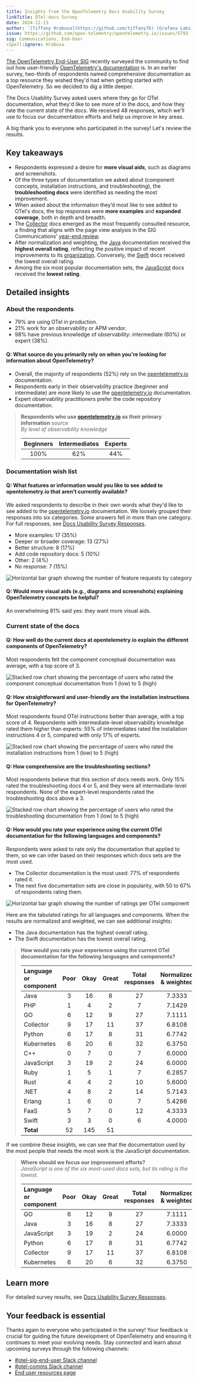 ```yaml
---
title: Insights from the OpenTelemetry Docs Usability Survey
linkTitle: OTel-docs Survey
date: 2024-12-13
author: '[Tiffany Hrabusa](https://github.com/tiffany76) (Grafana Labs)'
issue: https://github.com/open-telemetry/opentelemetry.io/issues/5793
sig: Communications, End-User
cSpell:ignore: Hrabusa
---
```


[The OpenTelemetry End-User SIG](/community/end-user/) recently surveyed the
community to find out how user-friendly [OpenTelemetry's documentation](/docs/)
is. In an earlier survey, two-thirds of respondents named comprehensive
documentation as a top resource they wished they'd had when getting started with
OpenTelemetry. So we decided to dig a little deeper.

The Docs Usability Survey asked users where they go for OTel documentation, what
they'd like to see more of in the docs, and how they rate the current state of
the docs. We received 48 responses, which we'll use to focus our documentation
efforts and help us improve in key areas.

A big thank you to everyone who participated in the survey! Let's review the
results.

## Key takeaways

- Respondents expressed a desire for **more visual aids**, such as diagrams and
  screenshots.
- Of the three types of documentation we asked about (component concepts,
  installation instructions, and troubleshooting), the **troubleshooting docs**
  were identified as needing the most improvement.
- When asked about the information they’d most like to see added to OTel's docs,
  the top responses were **more examples** and **expanded coverage**, both in
  depth and breadth.
- The [Collector](/docs/collector/) docs emerged as the most frequently
  consulted resource, a finding that aligns with the page view analysis in the
  SIG Communications'
  [year-end review](../year-in-review/#which-pages-were-the-most-popular).
- After normalization and weighting, the [Java](/docs/languages/java/)
  documentation received the **highest overall rating**, reflecting the positive
  impact of recent improvements to its
  [organization](../year-in-review/#ia-improvements). Conversely, the
  [Swift](/docs/languages/swift/) docs received the lowest overall rating.
- Among the six most popular documentation sets, the
  [JavaScript](/docs/languages/js/) docs received the **lowest rating**.

## Detailed insights

### About the respondents

- 79% are using OTel in production.
- 21% work for an observability or APM vendor.
- 98% have previous knowledge of observability: intermediate (60%) or expert
  (38%).

#### Q: What source do you primarily rely on when you're looking for information about OpenTelemetry?

- Overall, the majority of respondents (52%) rely on the [opentelemetry.io]
  documentation.
- Respondents early in their observability practice (beginner and intermediate)
  are more likely to use the [opentelemetry.io] documentation.
- Expert observability practitioners prefer the code repository documentation.

[opentelemetry.io]: /docs/

> **Respondents who use [opentelemetry.io] as their primary information**
> source<br>_By level of observability knowledge_
>
> | Beginners | Intermediates | Experts |
> | :-------: | :-----------: | :-----: |
> |   100%    |      62%      |   44%   |

### Documentation wish list

#### Q: What features or information would you like to see added to opentelemetry.io that aren't currently available?

We asked respondents to describe in their own words what they'd like to see
added to the [opentelemetry.io] documentation. We loosely grouped their
responses into six categories. Some answers fell in more than one category. For
full responses, see [Docs Usability Survey Responses].

[Docs Usability Survey Responses]:
  https://docs.google.com/spreadsheets/d/1kpJQYiEGtpZorICbl-QfYL3mKfeoRLiUywvKcV8fcNA

- More examples: 17 (35%)
- Deeper or broader coverage: 13 (27%)
- Better structure: 8 (17%)
- Add code repository docs: 5 (10%)
- Other: 2 (4%)
- No response: 7 (15%)

![Horizontal bar graph showing the number of feature requests by category](feature-request.png)

#### Q: Would more visual aids (e.g., diagrams and screenshots) explaining OpenTelemetry concepts be helpful?

An overwhelming 81% said yes: they want more visual aids.

### Current state of the docs

#### Q: How well do the current docs at opentelemetry.io explain the different components of OpenTelemetry?

Most respondents felt the component conceptual documentation was average, with a
top score of 3.

![Stacked row chart showing the percentage of users who rated the component conceptual documentation from 1 (low) to 5 (high)](component-explanations.png)

#### Q: How straightforward and user-friendly are the installation instructions for OpenTelemetry?

Most respondents found OTel instructions better than average, with a top score
of 4. Respondents with intermediate-level observability knowledge rated them
higher than experts: 55% of intermediates rated the installation instructions 4
or 5, compared with only 17% of experts.

![Stacked row chart showing the percentage of users who rated the installation instructions from 1 (low) to 5 (high)](installation-instructions.png)

#### Q: How comprehensive are the troubleshooting sections?

Most respondents believe that this section of docs needs work. Only 15% rated
the troubleshooting docs 4 or 5, and they were all intermediate-level
respondents. None of the expert-level respondents rated the troubleshooting docs
above a 3.

![Stacked row chart showing the percentage of users who rated the troubleshooting documentation from 1 (low) to 5 (high)](troubleshooting.png)

#### Q: How would you rate your experience using the current OTel documentation for the following languages and components?

Respondents were asked to rate only the documentation that applied to them, so
we can infer based on their responses which docs sets are the most used.

- The Collector documentation is the most used: 77% of respondents rated it.
- The next five documentation sets are close in popularity, with 50 to 67% of
  respondents rating them.

![Horizontal bar graph showing the number of ratings per OTel component](top-six-bar.png)

Here are the tabulated ratings for all languages and components. When the
results are normalized and weighted, we can see additional insights:

- The Java documentation has the highest overall rating.
- The Swift documentation has the lowest overall rating.

> **How would you rate your experience using the current OTel documentation for the following languages and components?**
>
> | Language or component | Poor | Okay | Great | Total responses | Normalized & weighted |
> |:-----------------------|:----:|:----:|:-----:|:---------------:|:----------------------:|
> | Java                  | 3    | 16   | 8     | 27              | 7.3333                |
> | PHP                   | 1    | 4    | 2     | 7               | 7.1429                |
> | GO                    | 6    | 12   | 9     | 27              | 7.1111                |
> | Collector             | 9    | 17   | 11    | 37              | 6.8108                |
> | Python                | 6    | 17   | 8     | 31              | 6.7742                |
> | Kubernetes            | 6    | 20   | 6     | 32              | 6.3750                |
> | C++                   | 0    | 7    | 0     | 7               | 6.0000                |
> | JavaScript            | 3    | 19   | 2     | 24              | 6.0000                |
> | Ruby                  | 1    | 5    | 1     | 7               | 6.2857                |
> | Rust                  | 4    | 4    | 2     | 10              | 5.6000                |
> | .NET                  | 4    | 8    | 2     | 14              | 5.7143                |
> | Erlang                | 1    | 6    | 0     | 7               | 5.4286                |
> | FaaS                  | 5    | 7    | 0     | 12              | 4.3333                |
> | Swift                 | 3    | 3    | 0     | 6               | 4.0000                |
> | **Total**             | 52   | 145  | 51    |                 |                      |

If we combine these insights, we can see that the documentation used by the most
people that needs the most work is the JavaScript documentation.

> **Where should we focus our improvement efforts?**<br> _JavaScript is one of
> the six most-used docs sets, but its rating is the lowest._
>
> | Language or component | Poor | Okay | Great | Total responses | Normalized & weighted |
> | :-------------------- | :--: | :--: | :---: | :-------------: | :-------------------: |
> | GO                    |  6   |  12  |   9   |       27        |        7.1111         |
> | Java                  |  3   |  16  |   8   |       27        |        7.3333         |
> | JavaScript            |  3   |  19  |   2   |       24        |        6.0000         |
> | Python                |  6   |  17  |   8   |       31        |        6.7742         |
> | Collector             |  9   |  17  |  11   |       37        |        6.8108         |
> | Kubernetes            |  6   |  20  |   6   |       32        |        6.3750         |

## Learn more

For detailed survey results, see [Docs Usability Survey Responses].

## Your feedback is essential

Thanks again to everyone who participated in the survey! Your feedback is
crucial for guiding the future development of OpenTelemetry and ensuring it
continues to meet your evolving needs. Stay connected and learn about upcoming
surveys through the following channels:

- [#otel-sig-end-user Slack channel](https://cloud-native.slack.com/archives/C01RT3MSWGZ)
- [#otel-comms Slack channel](https://cloud-native.slack.com/archives/C02UN96HZH6)
- [End user resources page](/community/end-user/)

